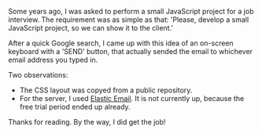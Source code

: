 Some years ago, I was asked to perform a small JavaScript project for a job interview. 
The requirement was as simple as that: 'Please, develop a small JavaScript project, so we can show it to the client.'

After a quick Google search, I came up with this idea of an on-screen keyboard with a 'SEND' button, that actually sended the email to whichever email address you typed in.


Two observations:
* The CSS layout was copyed from a public repository.
* For the server, I used [Elastic Email](https://elasticemail.com/). It is not currently up, because the free trial period ended up already.



Thanks for reading. By the way, I did get the job!